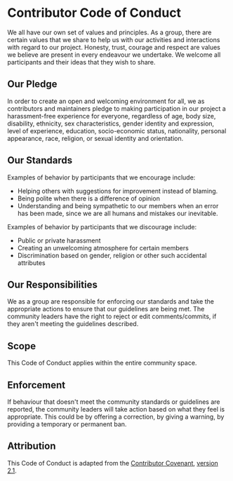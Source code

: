 # Contributor Code of Conduct

We all have our own set of values and principles. As a group, there are certain values that we share to help us with our activities and interactions with regard to our project. Honesty, trust, courage and respect are values we believe are present in every endeavour we undertake. We welcome all participants and their ideas that they wish to share.

## Our Pledge

In order to create an open and welcoming environment for all, we as contributors and maintainers pledge to making participation in our project a harassment-free experience for everyone, regardless of age, body size, disability, ethnicity, sex characteristics, gender identity and expression, level of experience, education, socio-economic status, nationality, personal appearance, race, religion, or sexual identity and orientation.

## Our Standards

Examples of behavior by participants that we encourage include:

- Helping others with suggestions for improvement instead of blaming.
- Being polite when there is a difference of opinion
- Understanding and being sympathetic to our members when an error has been made, since we are all humans and mistakes our inevitable.

Examples of behavior by participants that we discourage include:

- Public or private harassment
- Creating an unwelcoming atmosphere for certain members 
- Discrimination based on gender, religion or other such accidental attributes

## Our Responsibilities

We as a group are responsible for enforcing our standards and take the appropriate actions to ensure that our guidelines are being met.
The community leaders have the right to reject or edit comments/commits, if they aren't meeting the guidelines described.

## Scope

This Code of Conduct applies within the entire community space.

## Enforcement

If behaviour that doesn't meet the community standards or guidelines are reported, the community leaders will take action based on what they feel is appropriate. This could be by offering a correction, by giving a warning, by providing a temporary or permanent ban.  

## Attribution

This Code of Conduct is adapted from the [Contributor Covenant](https://www.contributor-covenant.org/), [version 2.1](https://www.contributor-covenant.org/version/2/1/code_of_conduct/).
